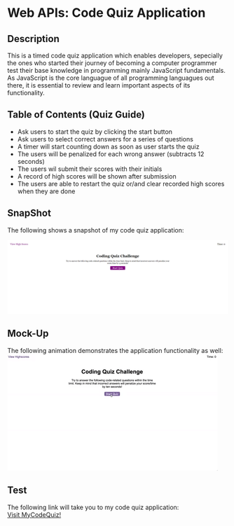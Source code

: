 # Web APIs: Code Quiz Application

## Description

This is a timed code quiz application which enables developers, sepecially the ones who started their journey of becoming a computer programmer test their base knowledge in programming mainly JavaScript fundamentals. As JavaScript is the core languague of all programming languagues out there, it is essential to review and learn important aspects of its functionality.

## Table of Contents (Quiz Guide)

- Ask users to start the quiz by clicking the start button
- Ask users to select correct answers for a series of questions
- A timer will start counting down as soon as user starts the quiz
- The users will be penalized for each wrong answer (subtracts 12 seconds)
- The users wil submit their scores with their initials
- A record of high scores will be shown after submission
- The users are able to restart the quiz or/and clear recorded high scores when they are done


## SnapShot

The following shows a snapshot of my code quiz application:

![Static snapshot of my "Code Quiz".](./Assets/Image/_C__Users_Bahador_bootcamp_OSU-VIRT-FSF-PT-01-2024-U-LOLC_04-Web-APIs_02-Challenge_index.html.png?raw=true)

## Mock-Up

The following animation demonstrates the application functionality as well:
![A user clicks through an interactive coding quiz, then enters initials to save the high score before resetting and starting over.](./Assets/Image/04-web-apis-homework-demo.gif?raw=true) 


## Test

The following link will take you to my code quiz application: <br>
 <a href="https://benravandi.github.io/Code-Quiz/">Visit MyCodeQuiz!</a>